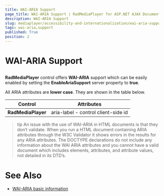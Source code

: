 ```yaml
---
title: WAI-ARIA Support
page_title: WAI-ARIA Support | RadMediaPlayer for ASP.NET AJAX Documentation
description: WAI-ARIA Support
slug: mediaplayer/accessibility-and-internationalization/wai-aria-support
tags: wai-aria,support
published: True
position: 2
---
```


# WAI-ARIA Support





## 

**RadMediaPlayer** control offers **WAI-ARIA** support which can be easily enabled by setting the **EnableAriaSupport** server property to **true**.

All ARIA attributes are **lower case**. They are shown in the table below.

|  **Control**  |  **Attributes**  |
| ------ | ------ |
| **RadMediaPlayer** |aria-label - control client-side id|


>tip An issue with the use of WAI-ARIA in HTML documents is that they don’t validate. When you run a HTML document containing ARIA attributes through the W3C Validator it shows errors in the results for any ARIA attributes. The DOCTYPE declarations do not include any information about the WAI ARIA attributes and you cannot have a valid document which includes elements, attributes, and attribute values, not detailed in its DTD’s.
>


# See Also

 * [WAI-ARIA basic information](http://www.w3.org/WAI/intro/aria)
